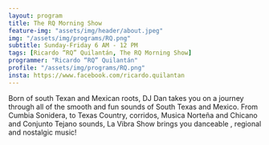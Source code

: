 ```yaml
---
layout: program
title: The RQ Morning Show
feature-img: "assets/img/header/about.jpeg"
img: "/assets/img/programs/RQ.png"
subtitle: Sunday-Friday 6 AM - 12 PM
tags: [Ricardo “RQ” Quilantán, The RQ Morning Show]
programmer: "Ricardo “RQ” Quilantán"
profile: "/assets/img/programs/RQ.png"
insta: https://www.facebook.com/ricardo.quilantan
---
```


Born of south Texan and Mexican roots, DJ Dan takes you on a journey through all of the smooth and fun sounds of South Texas and Mexico. From Cumbia Sonidera, to Texas Country, corridos, Musica Norteña and Chicano and Conjunto Tejano sounds, La Vibra Show brings you danceable , regional and nostalgic music!
